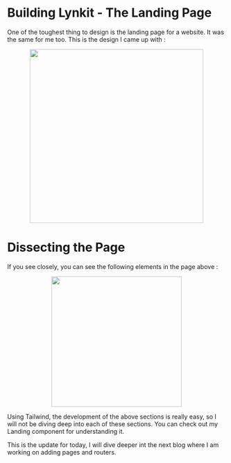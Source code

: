 # Building Lynkit - The Landing Page
One of the toughest thing to design is the landing page for a website. 
It was the same for me too. This is the design I came up with : 

<p align="center">
  <img src="https://github.com/thevinitgupta/100-Days-of-Learning/assets/65801700/64046cf7-53ba-4681-adb0-eed5c0380cd5" height="400px"/>
</p>

# Dissecting the Page
If you see closely, you can see the following elements in the page above : 
<p align="center">
  <img src="https://github.com/thevinitgupta/100-Days-of-Learning/assets/65801700/95d2cc3e-b685-44c2-a023-a14d972582be" height="300px"/>
</p>

Using Tailwind, the development of the above sections is really easy, so I will not be diving deep into each of these sections. You can check out my Landing component for understanding it.

This is the update for today, I will dive deeper int the next blog where I am working on adding pages and routers. 
